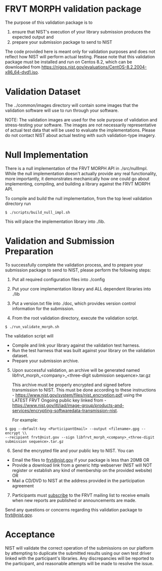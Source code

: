# FRVT MORPH validation package
The purpose of this validation package is to
1) ensure that NIST's execution of your library submission produces the expected output and
2) prepare your submission package to send to NIST

The code provided here is meant only for validation purposes and does not reflect how NIST will perform actual testing.  Please note that this validation package must be installed and run on Centos 8.2, which can be downloaded from https://nigos.nist.gov/evaluations/CentOS-8.2.2004-x86_64-dvd1.iso.

# Validation Dataset
The ../common/images directory will contain some images that the validation software will use to run through your software.

NOTE: The validation images are used for the sole purpose of validation and stress-testing your software.  The images are not necessarily representative of actual test data that will be used to evaluate the implementations.  Please do not contact NIST about actual testing with such validation-type imagery.

# Null Implementation
There is a null implementation of the FRVT MORPH API in ./src/nullImpl.  While the null implementation doesn't actually provide any real functionality, more importantly, it demonstrates mechanically how one could go about implementing, compiling, and building a library against the FRVT MORPH API.

To compile and build the null implementation, from the top level validation directory run
````console
$ ./scripts/build_null_impl.sh
````  
This will place the implementation library into ./lib.

# Validation and Submission Preparation
To successfully complete the validation process, and to prepare your submission package
to send to NIST, please perform the following steps:

1) Put all required configuration files into ./config

2) Put your core implementation library and ALL dependent libraries into ./lib

3) Put a version.txt file into ./doc, which provides version control information for the submission.

4) From the root validation directory, execute the validation script.
````console
$ ./run_validate_morph.sh
````
The validation script will
- Compile and link your library against the validation test harness.
- Run the test harness that was built against your library on the validation dataset.
- Prepare your submission archive.

5) Upon successful validation, an archive will be generated named libfrvt_morph_\<company\>_\<three-digit submission sequence\>.tar.gz

   This archive must be properly encrypted and signed before transmission to NIST.  This must be done according to these instructions - https://www.nist.gov/system/files/nist_encryption.pdf using the LATEST FRVT Ongoing public key linked from - https://www.nist.gov/itl/iad/image-group/products-and-services/encrypting-softwaredata-transmission-nist.

   For example:
````
$ gpg --default-key <ParticipantEmail> --output <filename>.gpg --encrypt \\
--recipient frvt@nist.gov --sign libfrvt_morph_<company>_<three-digit submission sequence>.tar.gz
````
6) Send the encrypted file and your public key to NIST.  You can
- Email the files to frvt@nist.gov if your package is less than 20MB OR
- Provide a download link from a generic http webserver (NIST will NOT register or establish any kind of membership on the provided website) OR
- Mail a CD/DVD to NIST at the address provided in the participation agreement

7) Participants must [subscribe](mailto:frvt-news+subscribe@list.nist.gov) to the FRVT mailing list to receive emails when new reports are published or announcements are made.

Send any questions or concerns regarding this validation package to frvt@nist.gov.

# Acceptance
NIST will validate the correct operation of the submissions on our platform by attempting to duplicate the submitted results using our own test driver linked with the participant's libraries.  Any discrepancies will be reported to the participant, and reasonable attempts will be made to resolve the issue.
